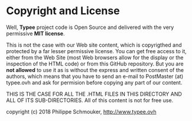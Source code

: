 # Copyright and License

Well, __Typee__ project code is Open Source and delivered with the very 
permissive __MIT license__.

This is not the case with our Web site content, which is copyrigthed and 
protected by a far lesser permissive license. You can get free access to 
it, either from the Web Site (most Web browsers allow for the display or 
the inspection of the HTML code) or from this GitHub repository. But you 
are __not allowed__ to use it as is without the express and written consent 
of the authors, which means that you have to send an e-mail to PostMaster 
(at) typee.ovh and ask for permision before copying any part of our content.

THIS IS THE CASE FOR ALL THE .HTML FILES IN THIS DIRECTORY AND ALL OF ITS 
SUB-DIRECTORIES. All of this content is not for free use.

copyright (c) 2018 Philippe Schmouker, http://www.typee.ovh
